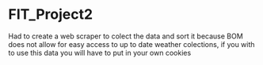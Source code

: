# FIT_Project2
Had to create a web scraper to colect the data and sort it because BOM does not allow for easy access to up to date weather colections, if you with to use this data you will have to put in your own cookies
